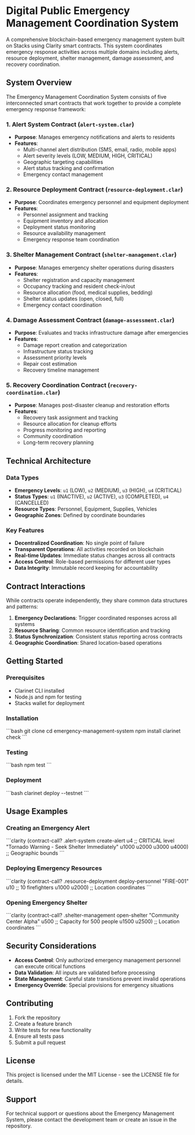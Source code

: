 # Digital Public Emergency Management Coordination System

A comprehensive blockchain-based emergency management system built on Stacks using Clarity smart contracts. This system coordinates emergency response activities across multiple domains including alerts, resource deployment, shelter management, damage assessment, and recovery coordination.

## System Overview

The Emergency Management Coordination System consists of five interconnected smart contracts that work together to provide a complete emergency response framework:

### 1. Alert System Contract (`alert-system.clar`)
- **Purpose**: Manages emergency notifications and alerts to residents
- **Features**:
    - Multi-channel alert distribution (SMS, email, radio, mobile apps)
    - Alert severity levels (LOW, MEDIUM, HIGH, CRITICAL)
    - Geographic targeting capabilities
    - Alert status tracking and confirmation
    - Emergency contact management

### 2. Resource Deployment Contract (`resource-deployment.clar`)
- **Purpose**: Coordinates emergency personnel and equipment deployment
- **Features**:
    - Personnel assignment and tracking
    - Equipment inventory and allocation
    - Deployment status monitoring
    - Resource availability management
    - Emergency response team coordination

### 3. Shelter Management Contract (`shelter-management.clar`)
- **Purpose**: Manages emergency shelter operations during disasters
- **Features**:
    - Shelter registration and capacity management
    - Occupancy tracking and resident check-in/out
    - Resource allocation (food, medical supplies, bedding)
    - Shelter status updates (open, closed, full)
    - Emergency contact coordination

### 4. Damage Assessment Contract (`damage-assessment.clar`)
- **Purpose**: Evaluates and tracks infrastructure damage after emergencies
- **Features**:
    - Damage report creation and categorization
    - Infrastructure status tracking
    - Assessment priority levels
    - Repair cost estimation
    - Recovery timeline management

### 5. Recovery Coordination Contract (`recovery-coordination.clar`)
- **Purpose**: Manages post-disaster cleanup and restoration efforts
- **Features**:
    - Recovery task assignment and tracking
    - Resource allocation for cleanup efforts
    - Progress monitoring and reporting
    - Community coordination
    - Long-term recovery planning

## Technical Architecture

### Data Types
- **Emergency Levels**: `u1` (LOW), `u2` (MEDIUM), `u3` (HIGH), `u4` (CRITICAL)
- **Status Types**: `u1` (INACTIVE), `u2` (ACTIVE), `u3` (COMPLETED), `u4` (CANCELLED)
- **Resource Types**: Personnel, Equipment, Supplies, Vehicles
- **Geographic Zones**: Defined by coordinate boundaries

### Key Features
- **Decentralized Coordination**: No single point of failure
- **Transparent Operations**: All activities recorded on blockchain
- **Real-time Updates**: Immediate status changes across all contracts
- **Access Control**: Role-based permissions for different user types
- **Data Integrity**: Immutable record keeping for accountability

## Contract Interactions

While contracts operate independently, they share common data structures and patterns:

1. **Emergency Declarations**: Trigger coordinated responses across all systems
2. **Resource Sharing**: Common resource identification and tracking
3. **Status Synchronization**: Consistent status reporting across contracts
4. **Geographic Coordination**: Shared location-based operations

## Getting Started

### Prerequisites
- Clarinet CLI installed
- Node.js and npm for testing
- Stacks wallet for deployment

### Installation
\`\`\`bash
git clone <repository-url>
cd emergency-management-system
npm install
clarinet check
\`\`\`

### Testing
\`\`\`bash
npm test
\`\`\`

### Deployment
\`\`\`bash
clarinet deploy --testnet
\`\`\`

## Usage Examples

### Creating an Emergency Alert
\`\`\`clarity
(contract-call? .alert-system create-alert
u4 ;; CRITICAL level
"Tornado Warning - Seek Shelter Immediately"
u1000 u2000 u3000 u4000) ;; Geographic bounds
\`\`\`

### Deploying Emergency Resources
\`\`\`clarity
(contract-call? .resource-deployment deploy-personnel
"FIRE-001"
u10 ;; 10 firefighters
u1000 u2000) ;; Location coordinates
\`\`\`

### Opening Emergency Shelter
\`\`\`clarity
(contract-call? .shelter-management open-shelter
"Community Center Alpha"
u500 ;; Capacity for 500 people
u1500 u2500) ;; Location coordinates
\`\`\`

## Security Considerations

- **Access Control**: Only authorized emergency management personnel can execute critical functions
- **Data Validation**: All inputs are validated before processing
- **State Management**: Careful state transitions prevent invalid operations
- **Emergency Override**: Special provisions for emergency situations

## Contributing

1. Fork the repository
2. Create a feature branch
3. Write tests for new functionality
4. Ensure all tests pass
5. Submit a pull request

## License

This project is licensed under the MIT License - see the LICENSE file for details.

## Support

For technical support or questions about the Emergency Management System, please contact the development team or create an issue in the repository.
